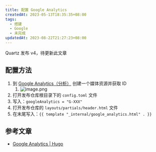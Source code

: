 ```yaml
---
title: 配置 Google Analytics
createdAt: 2023-05-13T18:35:35+08:00
tags:
  - 搭建
  - Google
  - 未完成
updatedAt: 2023-08-22T21:27:23+08:00
---
```


Quartz 发布 v4，待更新此文章

## 配置方法

1. 到 [Google Analytics（分析）](https://marketingplatform.google.com/about/analytics/) 创建一个媒体资源并获取 ID
   1. ![image.png](https://cdn.jsdelivr.net/gh/11ze/static/images/google-analytics-1.png)
2. 打开发布仓库根目录下的 `config.toml` 文件
3. 写入：`googleAnalytics = "G-XXX"`
4. 打开发布仓库的 `layouts/partials/header.html` 文件
5. 在末尾写入：`{{ template "_internal/google_analytics.html" . }}`

## 参考文章

- [Google Analytics | Hugo](https://gohugo.io/templates/internal/#google-analytics)
